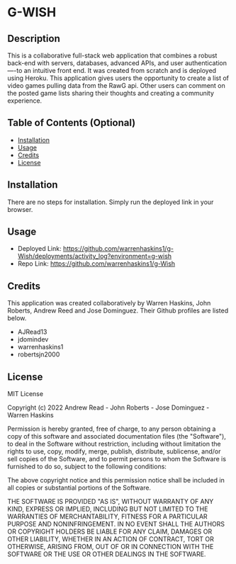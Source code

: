 # G-WISH

## Description

This is a collaborative full-stack web application that combines a robust back-end with servers, databases, advanced APIs, and user authentication—-to an intuitive front end. It was created from scratch and is deployed using Heroku. This application gives users the opportunity to create a list of video games pulling data from the RawG api. Other users can comment on the posted game lists sharing their thoughts and creating a community experience.


## Table of Contents (Optional)

- [Installation](#installation)
- [Usage](#usage)
- [Credits](#credits)
- [License](#license)

## Installation

There are no steps for installation. Simply run the deployed link in your browser.

## Usage
- Deployed Link: https://github.com/warrenhaskins1/g-Wish/deployments/activity_log?environment=g-wish
- Repo Link: https://github.com/warrenhaskins1/g-Wish
## Credits

This application was created collaboratively by Warren Haskins, John Roberts, Andrew Reed and Jose Dominguez. Their Github profiles are listed below. 

- AJRead13
- jdomindev
- warrenhaskins1
- robertsjn2000

## License

MIT License

Copyright (c) 2022 Andrew Read - John Roberts - Jose Dominguez - Warren Haskins

Permission is hereby granted, free of charge, to any person obtaining a copy
of this software and associated documentation files (the "Software"), to deal
in the Software without restriction, including without limitation the rights
to use, copy, modify, merge, publish, distribute, sublicense, and/or sell
copies of the Software, and to permit persons to whom the Software is
furnished to do so, subject to the following conditions:

The above copyright notice and this permission notice shall be included in all
copies or substantial portions of the Software.

THE SOFTWARE IS PROVIDED "AS IS", WITHOUT WARRANTY OF ANY KIND, EXPRESS OR
IMPLIED, INCLUDING BUT NOT LIMITED TO THE WARRANTIES OF MERCHANTABILITY,
FITNESS FOR A PARTICULAR PURPOSE AND NONINFRINGEMENT. IN NO EVENT SHALL THE
AUTHORS OR COPYRIGHT HOLDERS BE LIABLE FOR ANY CLAIM, DAMAGES OR OTHER
LIABILITY, WHETHER IN AN ACTION OF CONTRACT, TORT OR OTHERWISE, ARISING FROM,
OUT OF OR IN CONNECTION WITH THE SOFTWARE OR THE USE OR OTHER DEALINGS IN THE
SOFTWARE.


